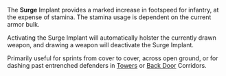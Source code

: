 The **Surge** Implant provides a marked increase in footspeed for infantry, at
the expense of stamina. The stamina usage is dependent on the current armor
bulk.

Activating the Surge Implant will automatically holster the currently drawn
weapon, and drawing a weapon will deactivate the Surge Implant.

Primarily useful for sprints from cover to cover, across open ground, or for
dashing past entrenched defenders in [Towers](../locations/Towers.md) or
[Back Door](../locations/Back_Door.md) Corridors.


